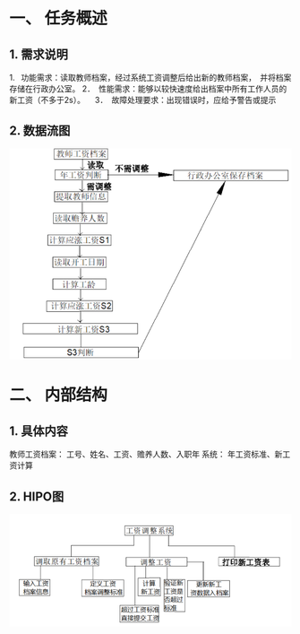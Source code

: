# 一、	任务概述    #
## 1.	需求说明   ##
1.  功能需求：读取教师档案，经过系统工资调整后给出新的教师档案， 并将档案存储在行政办公室。
2． 性能需求：能够以较快速度给出档案中所有工作人员的新工资（不多于2s）。  
3． 故障处理要求：出现错误时，应给予警告或提示
## 2.	数据流图    ##
![](4-1.png)
# 二、	内部结构   #
## 1.	具体内容   ##
教师工资档案：
工号、姓名、工资、赡养人数、入职年
系统：
年工资标准、新工资计算
## 2.	HIPO图   ##
![](4-2.png)
